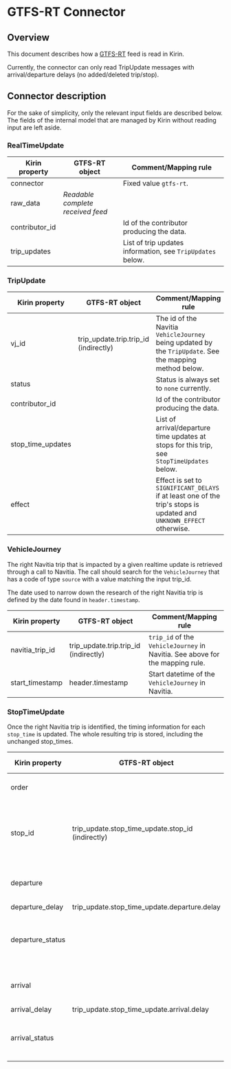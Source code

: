 # GTFS-RT Connector

## Overview
This document describes how a [GTFS-RT](https://gtfs.org/reference/realtime/v2/) feed is read in Kirin.

Currently, the connector can only read TripUpdate messages with arrival/departure delays (no added/deleted trip/stop).

## Connector description
For the sake of simplicity, only the relevant input fields are described below.
The fields of the internal model that are managed by Kirin without reading input
are left aside.

### RealTimeUpdate
Kirin property | GTFS-RT object | Comment/Mapping rule
--- | --- | ---
connector |  | Fixed value `gtfs-rt`.
raw_data | _Readable complete received feed_ |
contributor_id |  | Id of the contributor producing the data.
trip_updates |  | List of trip updates information, see `TripUpdates` below.

### TripUpdate
Kirin property | GTFS-RT object | Comment/Mapping rule
--- | --- | ---
vj_id | trip_update.trip.trip_id (indirectly) | The id of the Navitia `VehicleJourney` being updated by the `TripUpdate`. See the mapping method below.
status |  | Status is always set to `none` currently.
contributor_id |  | Id of the contributor producing the data.
stop_time_updates |  | List of arrival/departure time updates at stops for this trip, see `StopTimeUpdates` below.
effect |  | Effect is set to `SIGNIFICANT_DELAYS` if at least one of the trip's stops is updated and `UNKNOWN_EFFECT` otherwise.

### VehicleJourney
The right Navitia trip that is impacted by a given realtime update is retrieved
through a call to Navitia. The call should search for the `VehicleJourney` that has
a code of type `source` with a value matching the input trip_id.

The date used to narrow down the research of the right Navitia trip is defined by the date found in `header.timestamp`.

Kirin property | GTFS-RT object | Comment/Mapping rule
--- | --- | ---
navitia_trip_id | trip_update.trip.trip_id (indirectly) | `trip_id` of the `VehicleJourney` in Navitia. See above for the mapping rule.
start_timestamp | header.timestamp | Start datetime of the `VehicleJourney` in Navitia.

### StopTimeUpdate
Once the right Navitia trip is identified, the timing information for each `stop_time` is updated.
The whole resulting trip is stored, including the unchanged stop_times.

Kirin property | GTFS-RT object | Comment/Mapping rule
--- | --- | ---
order |  | `stop_time` order of this stop in the `VehicleJourney`.
stop_id | trip_update.stop_time_update.stop_id (indirectly) | The id of the updated stop in Navitia that has a code of type `source` with a value matching the input stop_id.
departure |  | Realtime departure datetime for this stop (including delay).
departure_delay | trip_update.stop_time_update.departure.delay |
departure_status |  | Status is set to `none` if the departure delay is 0 or not provided, otherwise status is set to `update`.
arrival |  | Realtime arrival datetime for this stop (including delay).
arrival_delay | trip_update.stop_time_update.arrival.delay |
arrival_status |  | Status is set to `none` if the arrival delay is 0 or not provided, otherwise status is set to `update`.
